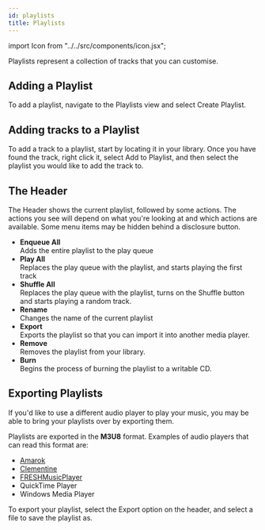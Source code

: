 ```yaml
---
id: playlists
title: Playlists
---
```


import Icon from "../../src/components/icon.jsx";

Playlists represent a collection of tracks that you can customise.

## Adding a Playlist

To add a playlist, navigate to the <Icon name="view-media-playlist" /> Playlists view and select <Icon name="list-add" /> Create Playlist.

## Adding tracks to a Playlist

To add a track to a playlist, start by locating it in your library. Once you have found the track, right click it, select <Icon name="list-add" /> Add to Playlist, and then select the playlist you would like to add the track to.

## The Header

The Header shows the current playlist, followed by some actions. The actions you see will depend on what you're looking at and which actions are available. Some menu items may be hidden behind a <Icon name="application-menu" /> disclosure button.

- **Enqueue All**<br />
  Adds the entire playlist to the play queue
- **Play All**<br />
  Replaces the play queue with the playlist, and starts playing the first track
- **Shuffle All**<br />
  Replaces the play queue with the playlist, turns on the Shuffle button and starts playing a random track.
- **Rename**<br />
  Changes the name of the current playlist
- **Export** <br />
  Exports the playlist so that you can import it into another media player.
- **Remove** <br />
  Removes the playlist from your library.
- **Burn**<br />
  Begins the process of burning the playlist to a writable CD.
  
## Exporting Playlists
If you'd like to use a different audio player to play your music, you may be able to bring your playlists over by exporting them.

Playlists are exported in the **M3U8** format. Examples of audio players that can read this format are:
- [Amarok](https://amarok.kde.org/)
- [Clementine](https://www.clementine-player.org/)
- [FRESHMusicPlayer](https://github.com/Royce551/FRESHMusicPlayer)
- QuickTime Player
- Windows Media Player

To export your playlist, select the Export option on the header, and select a file to save the playlist as.
